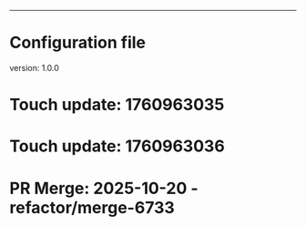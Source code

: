 ---
# Configuration file
version: 1.0.0

# Touch update: 1760963035

# Touch update: 1760963036

# PR Merge: 2025-10-20 - refactor/merge-6733
